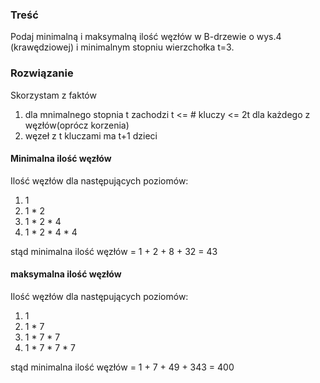 ### Treść
Podaj minimalną i maksymalną ilość węzłów w B-drzewie o wys.4 (krawędziowej) i minimalnym stopniu wierzchołka t=3.

### Rozwiązanie
Skorzystam z faktów
1. dla mnimalnego stopnia t zachodzi t <= # kluczy <= 2t dla każdego z węzłów(oprócz korzenia)
2. węzeł z t kluczami ma t+1 dzieci

#### Minimalna ilość węzłów
Ilość węzłów dla następujących poziomów:
1. 1
2. 1 * 2
3. 1 * 2 * 4
4. 1 * 2 * 4 * 4

stąd minimalna ilość węzłów = 1 + 2 + 8 + 32 = 43

#### maksymalna ilość węzłów
Ilość węzłów dla następujących poziomów:
1. 1
2. 1 * 7
3. 1 * 7 * 7
4. 1 * 7 * 7 * 7

stąd minimalna ilość węzłów = 1 + 7 + 49 + 343 = 400
